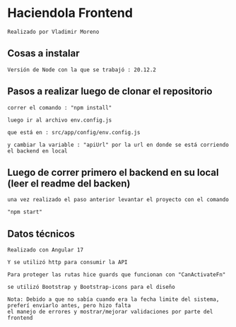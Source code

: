 # Haciendola Frontend

    Realizado por Vladimir Moreno

## Cosas a instalar

    Versión de Node con la que se trabajó : 20.12.2

## Pasos a realizar luego de clonar el repositorio

    correr el comando : "npm install"
    
    luego ir al archivo env.config.js

    que está en : src/app/config/env.config.js

    y cambiar la variable : "apiUrl" por la url en donde se está corriendo el backend en local

## Luego de correr primero el backend en su local (leer el readme del backen)

    una vez realizado el paso anterior levantar el proyecto con el comando

    "npm start"

## Datos técnicos

    Realizado con Angular 17

    Y se utilizó http para consumir la API

    Para proteger las rutas hice guards que funcionan con "CanActivateFn"

    se utilizó Bootstrap y Bootstrap-icons para el diseño

    Nota: Debido a que no sabía cuando era la fecha limite del sistema, preferí enviarlo antes, pero hizo falta
    el manejo de errores y mostrar/mejorar validaciones por parte del frontend
